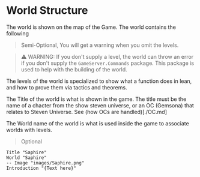 # World Structure

The world is shown on the map of the Game. The world contains the following

> Semi-Optional, You will get a warning when you omit the levels.

> ⚠️ WARNING: If you don't supply a level, the world can throw an error if you don't supply the `GameServer.Commands` package. This package is used to help with the building of the world.

The levels of the world is specialized to show what a function does in lean, and how to prove them via tactics and theorems.

The Title of the world is what is shown in the game. The title must be the name of a chacter from the show steven universe, or an OC (Gemsona) that relates to Steven Universe. See (how OCs are handled)[./OC.md]

The World name of the world is what is used inside the game to associate worlds with levels.

> Optional

```lean
Title "Saphire"
World "Saphire"
-- Image "images/Saphire.png"
Introduction "{Text here}"
```
